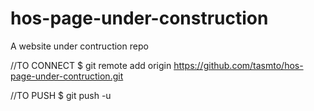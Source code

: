 # hos-page-under-construction
A website under contruction repo

//TO CONNECT
$ git remote add origin https://github.com/tasmto/hos-page-under-contruction.git

//TO PUSH
$ git push -u <origin master>
